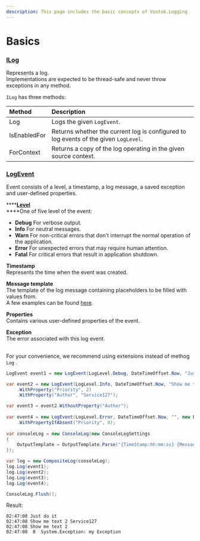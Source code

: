 ```yaml
---
description: This page includes the basic concepts of Vostok.Logging
---
```


# Basics

### [ILog](https://github.com/vostok/logging.abstractions/blob/master/Vostok.Logging.Abstractions/ILog.cs)

Represents a log.   
Implementations are expected to be thread-safe and never throw exceptions in any method.

`ILog` has three methods:

| Method | Description |
| :--- | :--- |
| Log | Logs the given `LogEvent`. |
| IsEnabledFor | Returns whether the current log is configured to log events of the given `LogLevel`. |
| ForContext | Returns a copy of the log operating in the given source context. |

### [LogEvent](https://github.com/vostok/logging.abstractions/blob/master/Vostok.Logging.Abstractions/LogEvent.cs)

Event consists of a level, a timestamp, a log message, a saved exception and user-defined properties.

\*\*\*\*[**Level**](https://github.com/vostok/logging.abstractions/blob/master/Vostok.Logging.Abstractions/LogLevel.cs)  
****One of five level of the event:

* **Debug** For verbose output.
* **Info** For neutral messages.
* **Warn** For non-critical errors that don't interrupt the normal operation of the application.
* **Error** For unexpected errors that may require human attention.
* **Fatal** For critical errors that result in application shutdown.

**Timestamp**  
Represents the time when the event was created.

**Message template**  
The template of the log message containing placeholders to be filled with values from.  
A few examples can be found [here](syntax.md#message-template).

**Properties**  
Contains various user-defined properties of the event.

**Exception**  
The error associated with this log event.

## 

For your convenience, we recommend using extensions instead of methog `Log` .  




























```csharp
LogEvent event1 = new LogEvent(LogLevel.Debug, DateTimeOffset.Now, "Just do it");

var event2 = new LogEvent(LogLevel.Info, DateTimeOffset.Now, "Show me text")
    .WithProperty("Priority", 2)
    .WithProperty("Author", "Service127");

var event3 = event2.WithoutProperty("Author");
    
var event4 = new LogEvent(LogLevel.Error, DateTimeOffset.Now, "", new Exception("my Exception"))
    .WithPropertyIfAbsent("Priority", 0);
    
var consoleLog = new ConsoleLog(new ConsoleLogSettings
{
    OutputTemplate = OutputTemplate.Parse("{TimeStamp:hh:mm:ss} {Message} {Priority} {Author} {Exception}{NewLine}")
});

var log = new CompositeLog(consoleLog);
log.Log(event1);
log.Log(event2);
log.Log(event3);
log.Log(event4);

ConsoleLog.Flush();
```

Result:

```aspnet
02:47:08 Just do it   
02:47:08 Show me text 2 Service127 
02:47:08 Show me text 2  
02:47:08  0  System.Exception: my Exception
```



